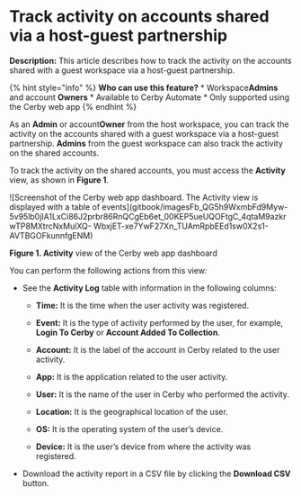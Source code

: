 # Track activity on accounts shared via a host-guest partnership

**Description:** This article describes how to track the activity on the accounts shared with a guest workspace via a host-guest partnership.

{% hint style="info" %} **Who can use this feature?** * Workspace**Admins**
and account **Owners** * Available to Cerby Automate * Only supported using
the Cerby web app {% endhint %}

As an **Admin** or account**Owner** from the host workspace, you can track the
activity on the accounts shared with a guest workspace via a host-guest
partnership. **Admins** from the guest workspace can also track the activity
on the shared accounts.

To track the activity on the shared accounts, you must access the **Activity**
view, as shown in **Figure 1**.

![Screenshot of the Cerby web app dashboard. The Activity view is displayed
with a table of
events](gitbook/imagesFb_QG5h9WxmbFd9Myw-5v95lb0jIA1LxCi86J2prbr86RnQCgEb6et_00KEP5ueUQOFtgC_4qtaM9azkrwTP8MXtrcNxMulXQ-
WbxjET-xe7YwF27Xn_TUAmRpbEEd1sw0X2s1-AVTBGOFkunnfgENM)

**Figure 1. Activity** view of the Cerby web app dashboard

You can perform the following actions from this view:

  * See the **Activity Log** table with information in the following columns:

    * **Time:** It is the time when the user activity was registered.

    * **Event:** It is the type of activity performed by the user, for example, **Login To Cerby** or **Account Added To Collection**.

    * **Account:** It is the label of the account in Cerby related to the user activity.

    * **App:** It is the application related to the user activity.

    * **User:** It is the name of the user in Cerby who performed the activity.

    * **Location:** It is the geographical location of the user.

    * **OS:** It is the operating system of the user’s device.

    * **Device:** It is the user’s device from where the activity was registered. 

  * Download the activity report in a CSV file by clicking the **Download CSV** button.

